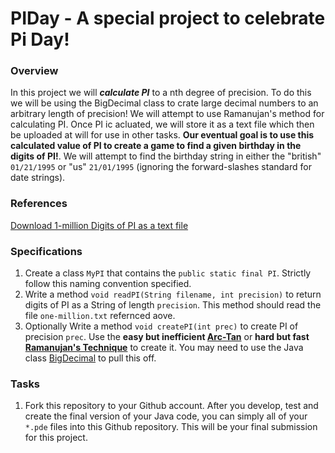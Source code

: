 # PIDay - A special project to celebrate Pi Day!

### Overview
In this project we will ***calculate PI*** to a nth degree of precision.  To do this we will be using the BigDecimal class to crate large decimal numbers to an arbitrary length of precision!  We will attempt to use Ramanujan's method for calculating PI.  Once PI ic acluated, we will store it as a text file which then be uploaded at will for use in other tasks.  **Our eventual goal is to use this calculated value of PI to create a game to find a given birthday in the digits of PI!**.  We will attempt to find the birthday string in either the "british" ```01/21/1995``` or "us" ```21/01/1995``` (ignoring the forward-slashes standard for date strings). 

### References

[Download 1-million Digits of PI as a text file](one-million.txt)

### Specifications

1. Create a class ```MyPI``` that contains the ```public static final PI```. Strictly follow this naming convention specified. 
1. Write a method ```void readPI(String filename, int precision)``` to return digits of PI as a String of length ```precision```.  This method should read the file ```one-million.txt``` refernced aove.
1. Optionally Write a method ```void createPI(int prec)``` to create PI of precision ```prec```.  Use the **easy but inefficient [Arc-Tan](https://www.asc.ohio-state.edu/orban.14/math_coding/pi_series/index.html)** or **hard but fast [Ramanujan's Technique](https://math.stackexchange.com/questions/908535/ramanujans-approximation-for-pi)** to create it. You may need to use the Java class [BigDecimal](https://www.geeksforgeeks.org/bigdecimal-class-java/) to pull this off.


### Tasks
1. Fork this repository to your Github account. After you develop, test and create the final version of your Java code, you can simply all of your ```*.pde``` files into this Github repository.  This will be your final submission for this project.
